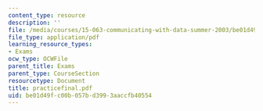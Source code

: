 ```yaml
---
content_type: resource
description: ''
file: /media/courses/15-063-communicating-with-data-summer-2003/be01d49fc00b057bd3993aaccfb40554_practicefinal.pdf
file_type: application/pdf
learning_resource_types:
- Exams
ocw_type: OCWFile
parent_title: Exams
parent_type: CourseSection
resourcetype: Document
title: practicefinal.pdf
uid: be01d49f-c00b-057b-d399-3aaccfb40554
---
```

